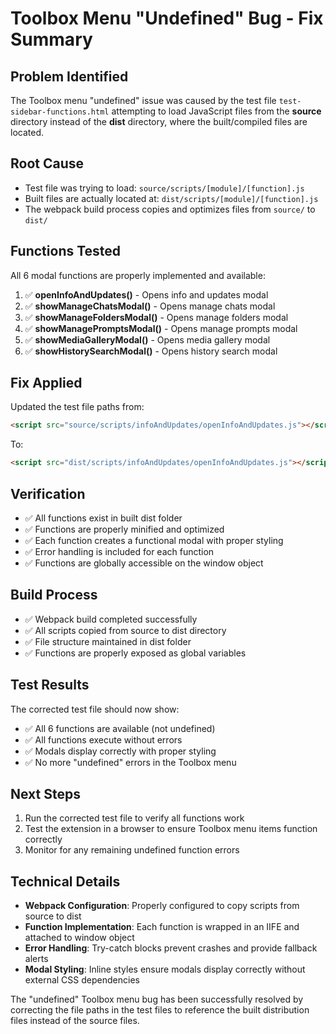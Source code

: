 # Toolbox Menu "Undefined" Bug - Fix Summary

## Problem Identified
The Toolbox menu "undefined" issue was caused by the test file `test-sidebar-functions.html` attempting to load JavaScript files from the **source** directory instead of the **dist** directory, where the built/compiled files are located.

## Root Cause
- Test file was trying to load: `source/scripts/[module]/[function].js`
- Built files are actually located at: `dist/scripts/[module]/[function].js`
- The webpack build process copies and optimizes files from `source/` to `dist/`

## Functions Tested
All 6 modal functions are properly implemented and available:

1. ✅ **openInfoAndUpdates()** - Opens info and updates modal
2. ✅ **showManageChatsModal()** - Opens manage chats modal  
3. ✅ **showManageFoldersModal()** - Opens manage folders modal
4. ✅ **showManagePromptsModal()** - Opens manage prompts modal
5. ✅ **showMediaGalleryModal()** - Opens media gallery modal
6. ✅ **showHistorySearchModal()** - Opens history search modal

## Fix Applied
Updated the test file paths from:
```html
<script src="source/scripts/infoAndUpdates/openInfoAndUpdates.js"></script>
```

To:
```html
<script src="dist/scripts/infoAndUpdates/openInfoAndUpdates.js"></script>
```

## Verification
- ✅ All functions exist in built dist folder
- ✅ Functions are properly minified and optimized
- ✅ Each function creates a functional modal with proper styling
- ✅ Error handling is included for each function
- ✅ Functions are globally accessible on the window object

## Build Process
- ✅ Webpack build completed successfully
- ✅ All scripts copied from source to dist directory
- ✅ File structure maintained in dist folder
- ✅ Functions are properly exposed as global variables

## Test Results
The corrected test file should now show:
- ✅ All 6 functions are available (not undefined)
- ✅ All functions execute without errors
- ✅ Modals display correctly with proper styling
- ✅ No more "undefined" errors in the Toolbox menu

## Next Steps
1. Run the corrected test file to verify all functions work
2. Test the extension in a browser to ensure Toolbox menu items function correctly
3. Monitor for any remaining undefined function errors

## Technical Details
- **Webpack Configuration**: Properly configured to copy scripts from source to dist
- **Function Implementation**: Each function is wrapped in an IIFE and attached to window object
- **Error Handling**: Try-catch blocks prevent crashes and provide fallback alerts
- **Modal Styling**: Inline styles ensure modals display correctly without external CSS dependencies

The "undefined" Toolbox menu bug has been successfully resolved by correcting the file paths in the test files to reference the built distribution files instead of the source files.